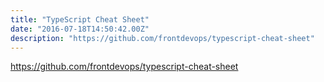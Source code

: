 ```yaml
---
title: "TypeScript Cheat Sheet"
date: "2016-07-18T14:50:42.00Z"
description: "https://github.com/frontdevops/typescript-cheat-sheet"
---
```


<!--kg-card-begin: html--><p><a href="https://github.com/frontdevops/typescript-cheat-sheet">https://github.com/frontdevops/typescript-cheat-sheet</a> </p>
<!--kg-card-end: html-->

